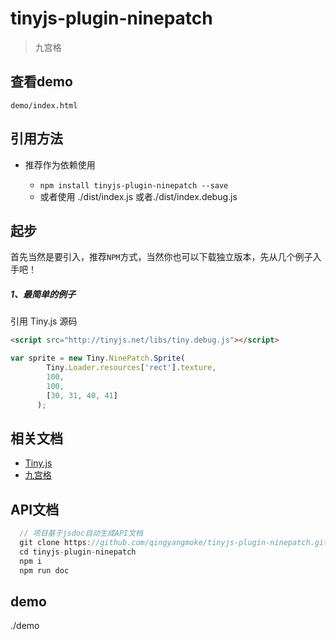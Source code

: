 # tinyjs-plugin-ninepatch

> 九宫格

## 查看demo

`demo/index.html`

## 引用方法

- 推荐作为依赖使用

  - `npm install tinyjs-plugin-ninepatch --save`
  - 或者使用 ./dist/index.js 或者./dist/index.debug.js

## 起步
首先当然是要引入，推荐`NPM`方式，当然你也可以下载独立版本，先从几个例子入手吧！

##### 1、最简单的例子

引用 Tiny.js 源码
``` html
<script src="http://tinyjs.net/libs/tiny.debug.js"></script>
```

``` js
var sprite = new Tiny.NinePatch.Sprite(
        Tiny.Loader.resources['rect'].texture,
        100,
        100,
        [30, 31, 40, 41]
      );
```

## 相关文档
- [Tiny.js](http://tinyjs.net/#/docs/api)
- [九宫格](http://developer.egret.com/cn/2d/bitmapTexture/scale9Grid)

## API文档
``` js
  // 项目基于jsdoc自动生成API文档
  git clone https://github.com/qingyangmoke/tinyjs-plugin-ninepatch.git
  cd tinyjs-plugin-ninepatch
  npm i
  npm run doc
```

## demo
 ./demo

